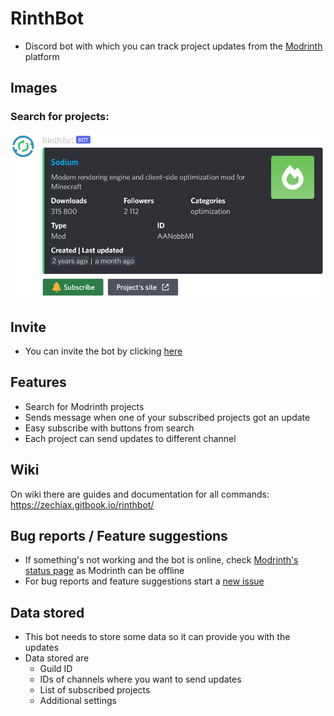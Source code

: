 # RinthBot

-  Discord bot with which you can track project updates from the [Modrinth](https://modrinth.com/) platform 

## Images
### Search for projects:
[![Search embed](./assets/search_embed.png)](https://github.com/Zechiax/RinthBot)

## Invite
- You can invite the bot by clicking [here](https://discord.com/api/oauth2/authorize?client_id=986993814671614094&permissions=537316416&scope=bot%20applications.commands)

## Features
- Search for Modrinth projects
- Sends message when one of your subscribed projects got an update
- Easy subscribe with buttons from search
- Each project can send updates to different channel

## Wiki
On wiki there are guides and documentation for all commands: https://zechiax.gitbook.io/rinthbot/

## Bug reports / Feature suggestions
- If something's not working and the bot is online, check [Modrinth's status page](https://status.modrinth.com/) as Modrinth can be offline
- For bug reports and feature suggestions start a [new issue](https://github.com/Zechiax/RinthBot/issues/new)

## Data stored
- This bot needs to store some data so it can provide you with the updates
- Data stored are
    - Guild ID
    - IDs of channels where you want to send updates
    - List of subscribed projects
    - Additional settings
